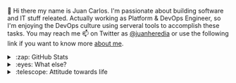 👋 Hi there my name is Juan Carlos. I'm passionate about building software and IT stuff releated. Actually working as Platform & DevOps Engineer, so I'm enjoying the DevOps culture using serveral tools to accomplish these tasks. You may reach me 📫 on Twitter as [@juanheredia](https://twitter.com/JuanHeredia) or use the following link if you want to know more [about me](https://about.me/juancarlosherediamayer).

<details>
  <summary>&nbsp;:zap: GitHub Stats</summary>
  <br />
  <img alt="jheredianet's GitHub Stats" src="https://github-readme-stats.vercel.app/api?username=jheredianet&count_private=true&show_icons=true&theme=tokyonight" />
  <br />
</details>

<details>
  <summary>&nbsp;:eyes: What else?</summary>
  <ul>
    <li>Love Nature, Hiking and Travel a lot 🌄🍃</li>
    <li>Love Technology, Photography, and music 👨‍💻🎞️🎶</li>
    <li>Love to sing and play the Piano & Guitar 🎹🎸</li>
    <li>Love Tesla 🚗🔋🌞⚡️</li>
  </ul>
</details>

<details>
  <summary>&nbsp;:telescope: Attitude towards life</summary>
  <br />
  Stay positively charged 😊🌱
</details>

<!---
jheredianet/jheredianet is a ✨ special ✨ repository because its `README.md` (this file) appears on your GitHub profile.
You can click the Preview link to take a look at your changes.
--->
